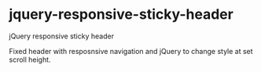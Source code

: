 jquery-responsive-sticky-header
===============================

jQuery responsive sticky header

Fixed header with resposnsive navigation and jQuery to change style at set scroll height.
